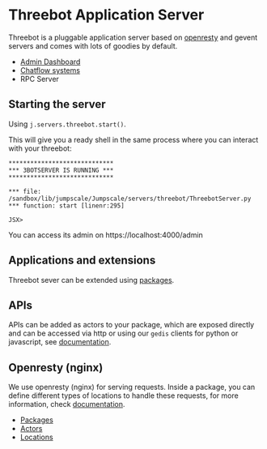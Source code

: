 # Threebot Application Server

Threebot is a pluggable application server based on [openresty](https://openresty.org/en/) and gevent servers and comes with lots of goodies by default.
- [Admin Dashboard](.admin.md)
- [Chatflow systems](.chat.md)
- RPC Server

## Starting the server
Using  `j.servers.threebot.start()`.

This will give you a ready shell in the same process where you can interact with your threebot:

```
*****************************
*** 3BOTSERVER IS RUNNING ***
*****************************

*** file: /sandbox/lib/jumpscale/Jumpscale/servers/threebot/ThreebotServer.py
*** function: start [linenr:295]

JSX>
```

You can access its admin on https://localhost:4000/admin

## Applications and extensions

Threebot sever can be extended using [packages](packages.md).

## APIs

APIs can be added as actors to your package, which are exposed directly and can be accessed via http or using our `gedis` clients for python or javascript, see [documentation](actors.md).


## Openresty (nginx)

We use openresty (nginx) for serving requests. Inside a package, you can define different types of locations to handle these requests, for more information, check [documentation](locations.md).


- [Packages](packages.md)
- [Actors](actors.md)
- [Locations](locations.md)

